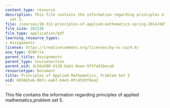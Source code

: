 ```yaml
---
content_type: resource
description: This file contains the information regarding principles of applied mathematics,problem
  set 5.
file: /courses/18-311-principles-of-applied-mathematics-spring-2014/685665ab8bfcea67b4e50fc4593f8ea2_MIT18_311S14_ProblemSet5.pdf
file_size: 262138
file_type: application/pdf
learning_resource_types:
- Assignments
license: https://creativecommons.org/licenses/by-nc-sa/4.0/
ocw_type: OCWFile
parent_title: Assignments
parent_type: CourseSection
parent_uid: 3c56a580-4110-bab1-8eee-9f3fa91becab
resourcetype: Document
title: Principles of Applied Mathematics, Problem Set 5
uid: 685665ab-8bfc-ea67-b4e5-0fc4593f8ea2
---
```

This file contains the information regarding principles of applied mathematics,problem set 5.